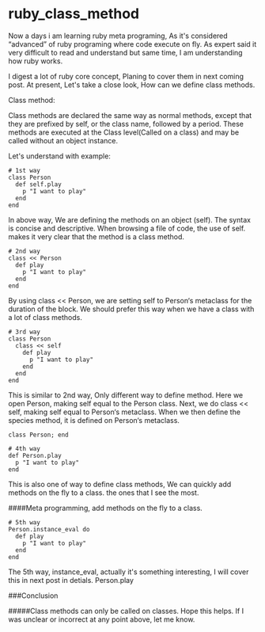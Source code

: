 ruby_class_method
=================

Now a days i am learning ruby meta programing, As it's considered  “advanced” of ruby programing where code execute on fly. As expert said it very difficult to read and understand but same time, I am understanding how ruby works.

I digest a lot of ruby core concept, Planing to cover them in next coming post. At present, Let's take a close look, How can we define class methods.

Class method:   

Class methods are declared the same way as normal methods, except that they are prefixed by self, or the class name, followed by a period. These methods are executed at the Class level(Called on a class) and may be called without an object instance.

Let's understand with example:

    # 1st way
    class Person
      def self.play
        p "I want to play"
      end
    end

In above way, We are defining the methods on  an object (self). The syntax is concise and descriptive. When browsing a file of code, the use of self. makes it very clear that the method is a class method.

    # 2nd way
    class << Person
      def play
        p "I want to play"
      end
    end

By using class << Person, we are setting self to Person‘s metaclass for the duration of the block. We should prefer this way when we have a class with a lot of class methods.

    # 3rd way 
    class Person
      class << self
        def play
          p "I want to play"
        end
      end
    end

This is similar to 2nd way, Only different way to define method.  Here we open Person, making self equal to the Person class. Next, we do class << self, making self equal to Person‘s metaclass. When we then define the species method, it is defined on Person‘s metaclass.

    class Person; end
    
    # 4th way
    def Person.play
      p "I want to play"
    end

This is also one of way to define class methods, We can quickly add methods on the fly to a class. the ones that I see the most.

####Meta programming, add methods on the fly to a class.

    # 5th way 
    Person.instance_eval do
      def play
        p "I want to play"
      end
    end

The 5th way, instance_eval, actually it's something interesting, I will cover this in next post in detials.
    Person.play

###Conclusion

#####Class methods can only be called on classes. Hope this helps. If I was unclear or incorrect at any point above, let me know.

